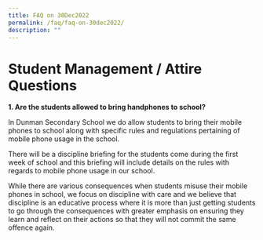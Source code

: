 ```yaml
---
title: FAQ on 30Dec2022
permalink: /faq/faq-on-30dec2022/
description: ""
---
```

# Student Management / Attire Questions

**1. Are the students allowed to bring handphones to school?**

In Dunman Secondary School we do allow students to bring their mobile phones to school along with specific rules and regulations pertaining of mobile phone usage in the school. 

There will be a discipline briefing for the students come during the first week of school and this briefing will include details on the rules with regards to mobile phone usage in our school. 

While there are various consequences when students misuse their mobile phones in school, we focus on discipline with care and we believe that discipline is an educative process where it is more than just getting students to go through the consequences with greater emphasis on ensuring they learn and reflect on their actions so that they will not commit the same offence again.
